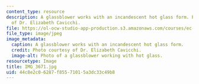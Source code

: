 ```yaml
---
content_type: resource
description: A glassblower works with an incandescent hot glass form. Photo courtesy
  of Dr. Elizabeth Cavicchi.
file: https://ol-ocw-studio-app-production.s3.amazonaws.com/courses/ec-050-recreate-experiments-from-history-inform-the-future-from-the-past-galileo-january-iap-2010/44c8e2c06287f85571015a3dc33c49b8_IMG_3671.jpg
file_type: image/jpeg
image_metadata:
  caption: A glassblower works with an incandescent hot glass form.
  credit: Photo courtesy of Dr. Elizabeth Cavicchi.
  image-alt: Photo of a glassblower working with hot glass.
resourcetype: Image
title: IMG_3671.jpg
uid: 44c8e2c0-6287-f855-7101-5a3dc33c49b8
---
```

